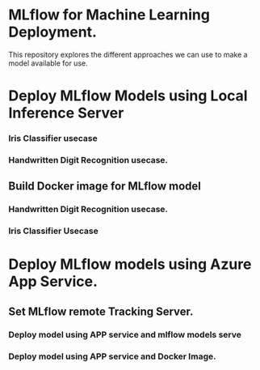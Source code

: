 # MLflow for Machine Learning Deployment. 

This repository explores the different approaches we can use to make a model available for use. 

# Deploy MLflow Models using Local Inference Server

### Iris Classifier usecase

### Handwritten Digit Recognition usecase.

## Build Docker image for MLflow model

### Handwritten Digit Recognition usecase.

### Iris Classifier Usecase


# Deploy MLflow models using Azure App Service. 

## Set MLflow remote Tracking Server. 

### Deploy model using APP service and mlflow models serve

### Deploy model using APP service and Docker Image.


